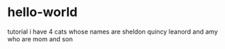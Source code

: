 # hello-world
tutorial
i have 4 cats whose names are sheldon quincy leanord and amy who are mom and son
